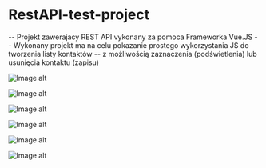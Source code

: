 # RestAPI-test-project

-- Projekt zawerajacy REST API vykonany za pomoca Frameworka Vue.JS 
-- Wykonany projekt ma na celu pokazanie prostego wykorzystania JS do tworzenia listy kontaktów 
-- z możliwością zaznaczenia (podświetlenia) lub usunięcia kontaktu (zapisu)



![Image alt](https://github.com/EnKhalitov/RestAPI-test-project/photo/png/1.png)

![Image alt](https://github.com/EnKhalitov/RestAPI-test-project/photo/png/2.png)

![Image alt](https://github.com/EnKhalitov/RestAPI-test-project/photo/png/3.png)

![Image alt](https://github.com/EnKhalitov/RestAPI-test-project/photo/png/4.png)

![Image alt](https://github.com/EnKhalitov/RestAPI-test-project/photo/png/5.png)

![Image alt](https://github.com/EnKhalitov/RestAPI-test-project/photo/png/6.png)
